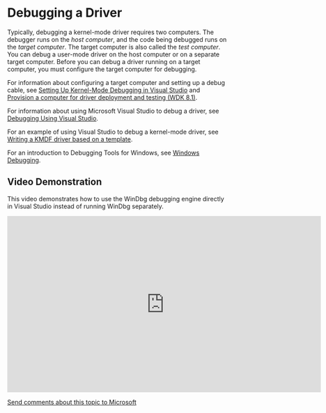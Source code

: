 Debugging a Driver
================================================================

Typically, debugging a kernel-mode driver requires two computers. The debugger runs on the *host computer*, and the code being debugged runs on the *target computer*. The target computer is also called the *test computer*. You can debug a user-mode driver on the host computer or on a separate target computer. Before you can debug a driver running on a target computer, you must configure the target computer for debugging.

For information about configuring a target computer and setting up a debug cable, see [Setting Up Kernel-Mode Debugging in Visual Studio](https://msdn.microsoft.com/en-us/windows/hardware/hh439376) and [Provision a computer for driver deployment and testing (WDK 8.1)](https://msdn.microsoft.com/en-us/Library/Windows/Hardware/Dn745909).

For information about using Microsoft Visual Studio to debug a driver, see [Debugging Using Visual Studio](https://msdn.microsoft.com/en-us/Library/Windows/Hardware/Hh406281).

For an example of using Visual Studio to debug a kernel-mode driver, see [Writing a KMDF driver based on a template](https://msdn.microsoft.com/en-us/Library/Windows/Hardware/Hh439654).

For an introduction to Debugging Tools for Windows, see [Windows Debugging](https://msdn.microsoft.com/en-us/Library/Windows/Hardware/Ff551063).

<span id="Video_Demonstration"></span><span id="video_demonstration"></span><span id="VIDEO_DEMONSTRATION"></span>Video Demonstration
-------------------------------------------------------------------------------------------------------------------------------------

This video demonstrates how to use the WinDbg debugging engine directly in Visual Studio instead of running WinDbg separately.

<iframe 
src="https://hubs-video.ssl.catalog.video.msn.com/embed/57464a96-8900-4194-b806-813eb1dd6ac6/IA?csid=ux-en-us&MsnPlayerLeadsWith=html&PlaybackMode=Inline&MsnPlayerDisplayShareBar=false&MsnPlayerDisplayInfoButton=false&iframe=true&QualityOverride=HD" width="720" height="405" allowFullScreen="true" frameBorder="0" scrolling="no"></iframe> 
 

[Send comments about this topic to Microsoft](mailto:wsddocfb@microsoft.com?subject=Documentation%20feedback%20[VsDriver\vsdriver]:%20Debugging%20a%20Driver%20%20RELEASE:%20%289/30/2015%29&body=%0A%0APRIVACY%20STATEMENT%0A%0AWe%20use%20your%20feedback%20to%20improve%20the%20documentation.%20We%20don't%20use%20your%20email%20address%20for%20any%20other%20purpose,%20and%20we'll%20remove%20your%20email%20address%20from%20our%20system%20after%20the%20issue%20that%20you're%20reporting%20is%20fixed.%20While%20we're%20working%20to%20fix%20this%20issue,%20we%20might%20send%20you%20an%20email%20message%20to%20ask%20for%20more%20info.%20Later,%20we%20might%20also%20send%20you%20an%20email%20message%20to%20let%20you%20know%20that%20we've%20addressed%20your%20feedback.%0A%0AFor%20more%20info%20about%20Microsoft's%20privacy%20policy,%20see%20http://privacy.microsoft.com/en-us/default. "Send comments about this topic to Microsoft")




<!--HONumber=May16_HO4-->



